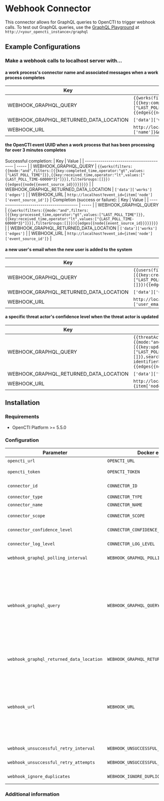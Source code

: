 # Webhook Connector

This connector allows for GraphQL queries to OpenCTI to trigger webhook calls. To test out GraphQL queries, use the [GraphQL Playground](https://filigran.notion.site/GraphQL-API-cfe267386c66492eb73924ef059d6d59) at `http://<your_opencti_instance>/graphql`

## Example Configurations

### Make a webhook calls to localhost server with...
#### a work process's connector name and associated messages when a work process completes
| Key                                       | Value                                                                                                                                                                                 |
| ----------------------------------------- |---------------------------------------------------------------------------------------------------------------------------------------------------------------------------------------|
| WEBHOOK_GRAPHQL_QUERY                     | `{{works(filters:{{mode:"and",filters:[{{key:completed_time,operator:"gt",values:["LAST_POLL_TIME"]}}],filterGroups:[]}}){{edges{{node{{connector{{name}}messages{{message}}}}}}}}}}` |
| WEBHOOK_GRAPHQL_RETURNED_DATA_LOCATION    | `['data']['works']['edges']`                                                                                                                                                          |
| WEBHOOK_URL                               | `http://localhost?connector_name={item['node']['connector']['name']}&messages={item['node']['messages']}`                                                                             |

#### the OpenCTI event UUID when a work process that has been processing for over 3 minutes completes
Successful completion:
| Key                                       | Value |
| ----------------------------------------- | ----- |
| WEBHOOK_GRAPHQL_QUERY                     | `{{works(filters:{{mode:"and",filters:[{{key:completed_time,operator:"gt",values:["LAST_POLL_TIME"]}},{{key:received_time,operator:"lt",values:["{LAST_POLL_TIME-60000*3}"]}}],filterGroups:[]}}){{edges{{node{{event_source_id}}}}}}}}` |
| WEBHOOK_GRAPHQL_RETURNED_DATA_LOCATION    | `['data']['works']['edges']` |
| WEBHOOK_URL                               | `http://localhost?event_id={item['node']['event_source_id']}` |
Completion (success or failure):
| Key                                       | Value |
| ----------------------------------------- | ----- |
| WEBHOOK_GRAPHQL_QUERY                     | `{{works(filters:{{mode:"and",filters:[{{key:processed_time,operator:"gt",values:["LAST_POLL_TIME"]}},{{key:received_time,operator:"lt",values:["{LAST_POLL_TIME-60000*3}"]}}],filterGroups:[]}}){{edges{{node{{event_source_id}}}}}}}}` |
| WEBHOOK_GRAPHQL_RETURNED_DATA_LOCATION    | `['data']['works']['edges']` |
| WEBHOOK_URL                               | `http://localhost?event_id={item['node']['event_source_id']}` |

#### a new user's email when the new user is added to the system
| Key                                       | Value                                                                                                                                                   |
| ----------------------------------------- |---------------------------------------------------------------------------------------------------------------------------------------------------------|
| WEBHOOK_GRAPHQL_QUERY                     | `{{users(filters:{{mode:"and",filters:[{{key:created_at,operator:"gt",values:["LAST_POLL_TIME"]}}],filterGroups:[]}}){{edges{{node{{user_email}}}}}}}}` |
| WEBHOOK_GRAPHQL_RETURNED_DATA_LOCATION    | `['data']['users']['edges']`                                                                                                                            |
| WEBHOOK_URL                               | `http://localhost?email={item['node']['user_email']}`                                                                                                   |

#### a specific threat actor's confidence level when the threat actor is updated
| Key                                       | Value                                                                                                                                                                                                    |
| ----------------------------------------- |----------------------------------------------------------------------------------------------------------------------------------------------------------------------------------------------------------|
| WEBHOOK_GRAPHQL_QUERY                     | `{{threatActors(filters:{{mode:"and",filters:[{{key:updated_at,operator:"gt",values:["LAST_POLL_TIME"]}}],filterGroups:[]}},search:"<unique threat actor identifier>"){{edges{{node{{confidence}}}}}}}}` |
| WEBHOOK_GRAPHQL_RETURNED_DATA_LOCATION    | `['data']['threatActors']['edges']`                                                                                                                                                                      |
| WEBHOOK_URL                               | `http://localhost?confidence={item['node']['confidence']}`                                                                                                                                               |

<!--
General description of the connector
* What it does
* How it works
* Special requirements
* Use case description
* ...
-->

## Installation

### Requirements

- OpenCTI Platform >= 5.5.0

### Configuration

| Parameter                            | Docker envvar                       | Mandatory    | Description                                                                                                                                                |
| ------------------------------------ | ----------------------------------- | ------------ | ---------------------------------------------------------------------------------------------------------------------------------------------------------- |
| `opencti_url`                        | `OPENCTI_URL`                       | Yes          | The URL of the OpenCTI platform. |
| `opencti_token`                      | `OPENCTI_TOKEN`                     | Yes          | The default admin token configured in the OpenCTI platform parameters file. |
| `connector_id`                       | `CONNECTOR_ID`                      | Yes          | A valid arbitrary `UUIDv4` that must be unique for this connector. |
| `connector_type`                     | `CONNECTOR_TYPE`                    | Yes          | Must be `Template_Type` (this is the connector type). |
| `connector_name`                     | `CONNECTOR_NAME`                    | Yes          | Option `Template` |
| `connector_scope`                    | `CONNECTOR_SCOPE`                   | Yes          | Supported scope: Template Scope (MIME Type or Stix Object) |
| `connector_confidence_level`         | `CONNECTOR_CONFIDENCE_LEVEL`        | Yes          | The default confidence level for created sightings (a number between 1 and 4). |
| `connector_log_level`                | `CONNECTOR_LOG_LEVEL`               | Yes          | The log level for this connector, could be `debug`, `info`, `warn` or `error` (less verbose). |
| `webhook_graphql_polling_interval`   | `WEBHOOK_GRAPHQL_POLLING_INTERVAL`  | Yes          | In seconds. How often the connector polls the GraphQL API to look for changes. |
| `webhook_graphql_query`              | `WEBHOOK_GRAPHQL_QUERY`             | Yes          | The query made to the GraphQL endpoint. The GraphQL query should include a time filter aspect to it to ensure that results coming back are only new since the last poll. The variable `LAST_POLL_TIME` in the query string will be replaced with the time of the last successfully executed poll in epoch milliseconds. The query is evaluated as a python format string before being queried so that complex logic can be included in the query; because of this, use single curly braces ( `{` ) for python interpretation and double curly braces for GraphQL interpretation ( `{{` ). GraphQL also requires double quotes ( `"` ) be used for declarations. |
| `webhook_graphql_returned_data_location` | `WEBHOOK_GRAPHQL_RETURNED_DATA_LOCATION` | Yes | Where to look for data in a successfully returned query. If the data does not exist or returns an empty array/string, the connector will ignore it. Use single quotes ( `'` ) for string declarations. |
| `webhook_url`                        | `WEBHOOK_URL`                       | Yes          | The URL to call when returned data is successfully found. The connector will iterate through a returned data array or single piece of data from the WEBHOOK_GRAPHQL_RETURNED_DATA_LOCATION variable with callable data variable named `item`. The url is evaluated as a python format string before being called so that complex logic can be included in the call; because of this, use single curly braces ( `{` ) for python interpretation and double curly braces ( `{{` ) for a single curly brace literal ( `{` ). Use single quotes ( `'` ) for string declarations. |
| `webhook_unsuccessful_retry_interval` | `WEBHOOK_UNSUCCESSFUL_RETRY_INTERVAL` | Yes       | In seconds. If the webhook call is unsuccessful, retry after this many seconds |
| `webhook_unsuccessful_retry_attempts` | `WEBHOOK_UNSUCCESSFUL_RETRY_ATTEMPTS` | Yes       | If the webhook call is unsuccessful, retry no more than this many times. |
| `webhook_ignore_duplicates`          | `WEBHOOK_IGNORE_DUPLICATES`         | Yes          | `true` or `false` If duplicate webhook calls exist in the poll, only call each once. |

### Additional information

<!--
Any additional information about this connector
* What information is ingested/updated/changed
* What should the user take into account when using this connector
* ...
-->

